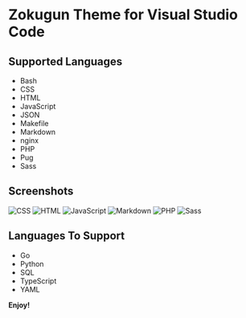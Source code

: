 Zokugun Theme for Visual Studio Code
====================================

## Supported Languages

- Bash
- CSS
- HTML
- JavaScript
- JSON
- Makefile
- Markdown
- nginx
- PHP
- Pug
- Sass

## Screenshots

![CSS](https://github.com/zokugun/theme-zokugun-vscode/blob/master/screenshots/css.jpg?raw=true)
![HTML](https://github.com/zokugun/theme-zokugun-vscode/blob/master/screenshots/html.jpg?raw=true)
![JavaScript](https://github.com/zokugun/theme-zokugun-vscode/blob/master/screenshots/javascript.jpg?raw=true)
![Markdown](https://github.com/zokugun/theme-zokugun-vscode/blob/master/screenshots/markdown.jpg?raw=true)
![PHP](https://github.com/zokugun/theme-zokugun-vscode/blob/master/screenshots/php.jpg?raw=true)
![Sass](https://github.com/zokugun/theme-zokugun-vscode/blob/master/screenshots/sass.jpg?raw=true)

## Languages To Support

- Go
- Python
- SQL
- TypeScript
- YAML

**Enjoy!**
